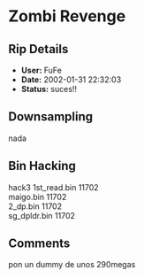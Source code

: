 # Zombi Revenge

## Rip Details

- **User:** FuFe
- **Date:** 2002-01-31 22:32:03
- **Status:** suces!!

## Downsampling

nada

## Bin Hacking

hack3 1st_read.bin 11702<br />          maigo.bin      11702<br />          2_dp.bin       11702<br />          sg_dpldr.bin 11702

## Comments

pon un dummy de unos 290megas

